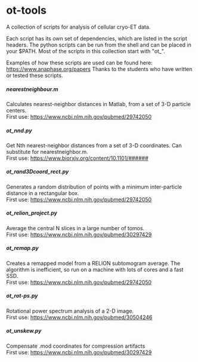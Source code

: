 # ot-tools
A collection of scripts for analysis of cellular cryo-ET data.

Each script has its own set of dependencies, which are listed in the script headers.
The python scripts can be run from the shell and can be placed in your $PATH. Most of the scripts in this collection start with "ot_".

Examples of how these scripts are used can be found here: https://www.anaphase.org/papers
Thanks to the students who have written or tested these scripts.

##### nearestneighbour.m
Calculates nearest-neighbor distances in Matlab, from a set of 3-D particle centers.<br />
First use: https://www.ncbi.nlm.nih.gov/pubmed/29742050

##### ot_nnd.py
Get Nth nearest-neighbor distances from a set of 3-D coordinates. Can substitute for nearestneighbor.m.<br />
First use: https://www.biorxiv.org/content/10.1101/######

##### ot_rand3Dcoord_rect.py
Generates a random distribution of points with a minimum inter-particle distance in a rectangular box.<br />
First use: https://www.ncbi.nlm.nih.gov/pubmed/29742050

##### ot_relion_project.py
Average the central N slices in a large number of tomos.<br />
First use: https://www.ncbi.nlm.nih.gov/pubmed/30297429

##### ot_remap.py
Creates a remapped model from a RELION subtomogram average. The algorithm is inefficient, so run on a machine with lots of cores and a fast SSD.<br />
First use: https://www.ncbi.nlm.nih.gov/pubmed/29742050<br />

##### ot_rot-ps.py
Rotational power spectrum analysis of a 2-D image.<br />
First use: https://www.ncbi.nlm.nih.gov/pubmed/30504246

##### ot_unskew.py
Compensate .mod coordinates for compression artifacts<br />
First use: https://www.ncbi.nlm.nih.gov/pubmed/30297429
